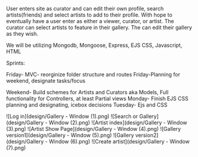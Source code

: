 User enters site as curator and can edit their own profile, search artists(friends) and select artists to add to their profile. With hope to eventually have a user enter as either a viewer, curator, or artist. The curator can select artists to feature in their
gallery. The can edit their gallery as they wish. 

We will be utilizing Mongodb, Mongoose, Express, EJS CSS, Javascript, HTML 

Sprints:

Friday- MVC- reorginize folder structure and routes 
Friday-Planning for weekend, designate tasks/focus

Weekend- Build schemes for Artists and Curators aka Models, Full functionality for Controllers, at least Partial views
Monday- Finish EJS CSS planning and designating, icebox decisions
Tuesday- Ejs and CSS 


![Log in](design/Gallery - Window (1).png)
![Search or Gallery](design/Gallery - Window (2).png)
![Artist index](design/Gallery - Window (3).png)
![Artist Show Page](design/Gallery - Window (4).png)
![Gallery version1](design/Gallery - Window (5).png)
![Gallery version2](design/Gallery - Window (6).png)
![Create artist](design/Gallery - Window (7).png)